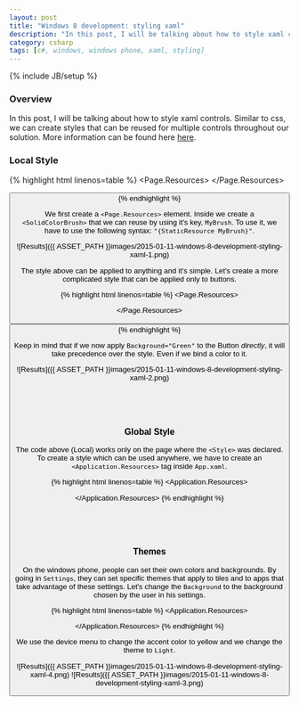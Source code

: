 ```yaml
---
layout: post
title: "Windows 8 development: styling xaml"
description: "In this post, I will be talking about how to style xaml controls. Similar to css, we can create styles that can be reused for multiple controls throughout our solution. More information can be found here [here](https://www.youtube.com/watch?v=97u6eB4X8yU&t=5860)."
category: csharp
tags: [c#, windows, windows phone, xaml, styling]
---
```

{% include JB/setup %}

<!-- Overview -->
<h3>Overview</h3>

In this post, I will be talking about how to style xaml controls. Similar to css, we can create styles that can be reused for multiple controls throughout our solution. More information can be found here [here](https://www.youtube.com/watch?v=97u6eB4X8yU&t=5860).

<!-- Local -->
<h3>Local Style</h3>

{% highlight html linenos=table  %}
<Page.Resources>
  <SolidColorBrush x:Key="MyBrush" Color="Brown" />
</Page.Resources>

<StackPanel>
  <TextBlock Text="Some text" Foreground="{StaticResource MyBrush}" />

  <Button Content="Some text" Background="{StaticResource MyBrush}" />
</StackPanel>
{% endhighlight %}

We first create a `<Page.Resources>` element. Inside we create a `<SolidColorBrush>` that we can reuse by using it's key, `MyBrush`. To use it, we have to use the following syntax: `"{StaticResource MyBrush}"`.

![Results]({{ ASSET_PATH }}images/2015-01-11-windows-8-development-styling-xaml-1.png)

The style above can be applied to anything and it's simple. Let's create a more complicated style that can be applied only to buttons.

{% highlight html linenos=table  %}
<Page.Resources>
  <Style TargetType="Button" x:Key="MyButtonStyle">
    <Setter Property="Background" Value="Blue" />
    <Setter Property="FontFamily" Value="Arial Black" />
    <Setter Property="FontSize" Value="36" />
  </Style>
</Page.Resources>

<StackPanel>
  <Button Content="My Brush Example" Style="{StaticResource MyButtonStyle}" />
</StackPanel>
{% endhighlight %}

Keep in mind that if we now apply `Background="Green"` to the Button *directly*, it will take precedence over the style. Even if we bind a color to it.

![Results]({{ ASSET_PATH }}images/2015-01-11-windows-8-development-styling-xaml-2.png)

<br /><br /><br />

<!-- Global -->
<h3>Global Style</h3>

The code above (Local) works only on the page where the `<Style>` was declared. To create a style which can be used anywhere, we have to create an `<Application.Resources>` tag inside `App.xaml`.

{% highlight html linenos=table  %}
<Application.Resources>
  <Style TargetType="Button" x:Key="MyButtonStyle">
    <Setter Property="Background" Value="Blue" />
    <Setter Property="FontFamily" Value="Arial Black" />
    <Setter Property="FontSize" Value="36" />
  </Style>
</Application.Resources>
{% endhighlight %}

<br /><br /><br />

<!-- Themes -->
<h3>Themes</h3>

On the windows phone, people can set their own colors and backgrounds. By going in `Settings`, they can set specific themes that apply to tiles and to apps that take advantage of these settings. Let's change the `Background` to the background chosen by the user in his settings.

{% highlight html linenos=table  %}
<Application.Resources>
  <Style TargetType="Button" x:Key="MyButtonStyle">
    <Setter Property="Background" Value="{ThemeResource PhoneAccentBrush}" />
    <Setter Property="FontFamily" Value="Arial Black" />
    <Setter Property="FontSize" Value="36" />
  </Style>
</Application.Resources>
{% endhighlight %}

We use the device menu to change the accent color to yellow and we change the theme to `Light`.

![Results]({{ ASSET_PATH }}images/2015-01-11-windows-8-development-styling-xaml-4.png)
![Results]({{ ASSET_PATH }}images/2015-01-11-windows-8-development-styling-xaml-3.png)